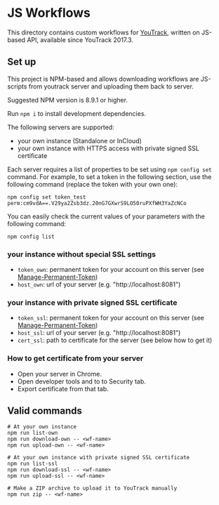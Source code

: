 JS Workflows
============

This directory contains custom workflows for [YouTrack](https://www.jetbrains.com/youtrack/),
written on JS-based API, available since YouTrack 2017.3. 

Set up
------

This project is NPM-based and allows downloading workflows are JS-scripts
from youtrack server and uploading them back to server.

Suggested NPM version is 8.9.1 or higher.

Run `npm i` to install development dependencies.

The following servers are supported:
* your own instance (Standalone or InCloud)
* your own instance with HTTPS access with private signed SSL certificate

Each server requires a list of properties to be set using `npm config set` command.
For example, to set a token in the following section, use the following command 
(replace the token with your own one):

`npm config set token_test perm:cm9vdA==.V29ya2Zsb3dz.20nG7GXwrS9LO50ruPXfWH3YaZcNCo`

You can easily check the current values of your parameters with the following command:
 
`npm config list` 

### your instance without special SSL settings

* `token_own`: permanent token for your account on this server (see 
[Manage-Permanent-Token](https://www.jetbrains.com/help/youtrack/standalone/Manage-Permanent-Token.html))
* `host_own`: url of your server (e.g. "http://localhost:8081")

### your instance with private signed SSL certificate

* `token_ssl`: permanent token for your account on this server (see 
[Manage-Permanent-Token](https://www.jetbrains.com/help/youtrack/standalone/Manage-Permanent-Token.html))
* `host_ssl`: url of your server (e.g. "http://localhost:8081")
* `cert_ssl`: path to certificate for the server (see below how to get it)

### How to get certificate from your server

* Open your server in Chrome.
* Open developer tools and to to Security tab.
* Export certificate from that tab.

Valid commands
--------------

```
# At your own instance
npm run list-own
npm run download-own -- <wf-name>
npm run upload-own -- <wf-name>

# At your own instance with private signed SSL certificate
npm run list-ssl
npm run download-ssl -- <wf-name>
npm run upload-ssl -- <wf-name>

# Make a ZIP archive to upload it to YouTrack manually
npm run zip -- <wf-name>
```
